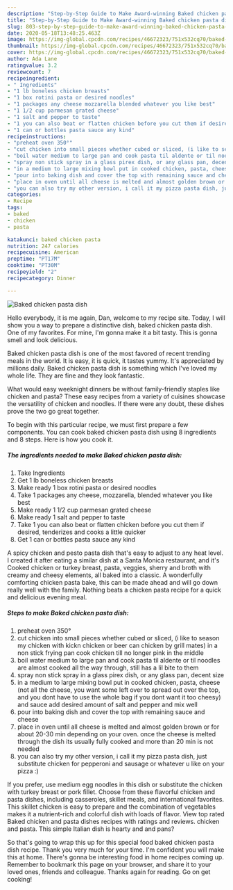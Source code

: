 ```yaml
---
description: "Step-by-Step Guide to Make Award-winning Baked chicken pasta dish"
title: "Step-by-Step Guide to Make Award-winning Baked chicken pasta dish"
slug: 803-step-by-step-guide-to-make-award-winning-baked-chicken-pasta-dish
date: 2020-05-18T13:48:25.463Z
image: https://img-global.cpcdn.com/recipes/46672323/751x532cq70/baked-chicken-pasta-dish-recipe-main-photo.jpg
thumbnail: https://img-global.cpcdn.com/recipes/46672323/751x532cq70/baked-chicken-pasta-dish-recipe-main-photo.jpg
cover: https://img-global.cpcdn.com/recipes/46672323/751x532cq70/baked-chicken-pasta-dish-recipe-main-photo.jpg
author: Ada Lane
ratingvalue: 3.2
reviewcount: 7
recipeingredient:
- " Ingredients"
- "1 lb boneless chicken breasts"
- "1 box rotini pasta or desired noodles"
- "1 packages any cheese mozzarella blended whatever you like best"
- "1 1/2 cup parmesan grated cheese"
- "1 salt and pepper to taste"
- "1 you can also beat or flatten chicken before you cut them if desired tenderizes and cooks a little quicker"
- "1 can or bottles pasta sauce any kind"
recipeinstructions:
- "preheat oven 350°"
- "cut chicken into small pieces whether cubed or sliced, (i like to season my chicken with kickn chicken or beer can chicken by grill mates) in a non stick frying pan cook chicken till no longer pink in the middle"
- "boil water medium to large pan and cook pasta til aldente or til noodles are almost cooked all the way through, still has a lil bite to them"
- "spray non stick spray in a glass pirex dish, or any glass pan, decent size"
- "in a medium to large mixing bowl put in cooked chicken, pasta, cheese (not all the cheese, you want some left over to spread out over the top, and you dont have to use the whole bag if you dont want it too cheesy) and sauce add desired amount of salt and pepper and mix well"
- "pour into baking dish and cover the top with remaining sauce and cheese"
- "place in oven until all cheese is melted and almost golden brown or for about 20-30 min depending on your oven. once the cheese is melted through the dish its usually fully cooked and more than 20 min is not needed"
- "you can also try my other version, i call it my pizza pasta dish, just substitute chicken for pepperoni and sausage or whatever u like on your pizza :)"
categories:
- Recipe
tags:
- baked
- chicken
- pasta

katakunci: baked chicken pasta 
nutrition: 247 calories
recipecuisine: American
preptime: "PT17M"
cooktime: "PT30M"
recipeyield: "2"
recipecategory: Dinner

---
```



![Baked chicken pasta dish](https://img-global.cpcdn.com/recipes/46672323/751x532cq70/baked-chicken-pasta-dish-recipe-main-photo.jpg)

Hello everybody, it is me again, Dan, welcome to my recipe site. Today, I will show you a way to prepare a distinctive dish, baked chicken pasta dish. One of my favorites. For mine, I'm gonna make it a bit tasty. This is gonna smell and look delicious.

Baked chicken pasta dish is one of the most favored of recent trending meals in the world. It is easy, it is quick, it tastes yummy. It's appreciated by millions daily. Baked chicken pasta dish is something which I've loved my whole life. They are fine and they look fantastic.

What would easy weeknight dinners be without family-friendly staples like chicken and pasta? These easy recipes from a variety of cuisines showcase the versatility of chicken and noodles. If there were any doubt, these dishes prove the two go great together.


To begin with this particular recipe, we must first prepare a few components. You can cook baked chicken pasta dish using 8 ingredients and 8 steps. Here is how you cook it.

<!--inarticleads1-->

##### The ingredients needed to make Baked chicken pasta dish:

1. Take  Ingredients
1. Get 1 lb boneless chicken breasts
1. Make ready 1 box rotini pasta or desired noodles
1. Take 1 packages any cheese, mozzarella, blended whatever you like best
1. Make ready 1 1/2 cup parmesan grated cheese
1. Make ready 1 salt and pepper to taste
1. Take 1 you can also beat or flatten chicken before you cut them if desired, tenderizes and cooks a little quicker
1. Get 1 can or bottles pasta sauce any kind


A spicy chicken and pesto pasta dish that&#39;s easy to adjust to any heat level. I created it after eating a similar dish at a Santa Monica restaurant, and it&#39;s Cooked chicken or turkey breast, pasta, veggies, sherry and broth with creamy and cheesy elements, all baked into a classic. A wonderfully comforting chicken pasta bake, this can be made ahead and will go down really well with the family. Nothing beats a chicken pasta recipe for a quick and delicious evening meal. 

<!--inarticleads2-->

##### Steps to make Baked chicken pasta dish:

1. preheat oven 350°
1. cut chicken into small pieces whether cubed or sliced, (i like to season my chicken with kickn chicken or beer can chicken by grill mates) in a non stick frying pan cook chicken till no longer pink in the middle
1. boil water medium to large pan and cook pasta til aldente or til noodles are almost cooked all the way through, still has a lil bite to them
1. spray non stick spray in a glass pirex dish, or any glass pan, decent size
1. in a medium to large mixing bowl put in cooked chicken, pasta, cheese (not all the cheese, you want some left over to spread out over the top, and you dont have to use the whole bag if you dont want it too cheesy) and sauce add desired amount of salt and pepper and mix well
1. pour into baking dish and cover the top with remaining sauce and cheese
1. place in oven until all cheese is melted and almost golden brown or for about 20-30 min depending on your oven. once the cheese is melted through the dish its usually fully cooked and more than 20 min is not needed
1. you can also try my other version, i call it my pizza pasta dish, just substitute chicken for pepperoni and sausage or whatever u like on your pizza :)


If you prefer, use medium egg noodles in this dish or substitute the chicken with turkey breast or pork fillet. Choose from these flavorful chicken and pasta dishes, including casseroles, skillet meals, and international favorites. This skillet chicken is easy to prepare and the combination of vegetables makes it a nutrient-rich and colorful dish with loads of flavor. View top rated Baked chicken and pasta dishes recipes with ratings and reviews. chicken and pasta. This simple Italian dish is hearty and and pans? 

So that's going to wrap this up for this special food baked chicken pasta dish recipe. Thank you very much for your time. I'm confident you will make this at home. There's gonna be interesting food in home recipes coming up. Remember to bookmark this page on your browser, and share it to your loved ones, friends and colleague. Thanks again for reading. Go on get cooking!
